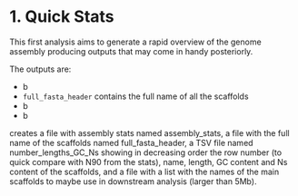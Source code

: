 # 1. Quick Stats

This first analysis aims to generate a rapid overview of the genome assembly producing outputs that may come in handy posteriorly.

The outputs are:
* b
* `full_fasta_header` contains the full name of all the scaffolds
* b
* b

creates a file with assembly stats named assembly_stats, a file with the full name of the scaffolds named full_fasta_header, a TSV file named number_lengths_GC_Ns showing in decreasing order the row number (to quick compare with N90 from the stats), name, length, GC content and Ns content of the scaffolds, and a file with a list with the names of the main scaffolds to maybe use in downstream analysis (larger than 5Mb).
